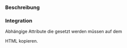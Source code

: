 ### Beschreibung


### Integration

Abhängige Attribute die gesetzt werden müssen auf dem 

HTML kopieren.
